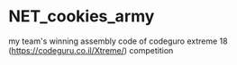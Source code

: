 # NET_cookies_army
my team's winning assembly code of codeguro extreme 18
(https://codeguru.co.il/Xtreme/) competition